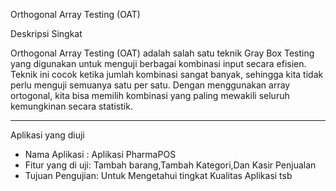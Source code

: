  Orthogonal Array Testing (OAT)

 Deskripsi Singkat
 
 Orthogonal Array Testing (OAT) adalah salah satu teknik Gray Box Testing yang digunakan untuk menguji berbagai kombinasi input secara efisien. Teknik ini cocok ketika jumlah kombinasi sangat banyak, sehingga kita tidak perlu menguji semuanya satu per satu. Dengan menggunakan array ortogonal, kita bisa memilih kombinasi yang paling mewakili seluruh kemungkinan secara statistik.

---

Aplikasi yang diuji

- Nama Aplikasi : Aplikasi PharmaPOS
- Fitur yang di uji: Tambah barang,Tambah Kategori,Dan Kasir Penjualan
- Tujuan Pengujian: Untuk Mengetahui tingkat Kualitas Aplikasi tsb



